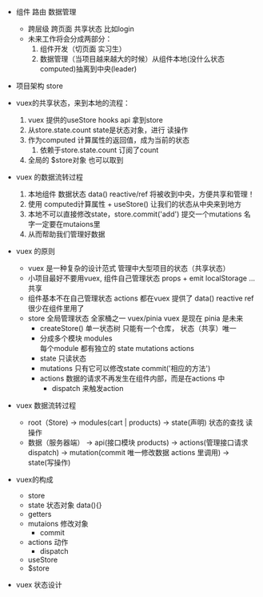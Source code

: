 - 组件 路由 数据管理  
     - 跨层级 跨页面 共享状态 比如login  
     - 未来工作将会分成两部分：
         1. 组件开发（切页面 实习生）
         2. 数据管理（当项目越来越大的时候）从组件本地(没什么状态 computed)抽离到中央(leader)

- 项目架构 store

- vuex的共享状态，来到本地的流程：
    1.  vuex 提供的useStore hooks api 拿到store
    2.  从store.state.count     state是状态对象，进行 读操作
    3.  作为computed 计算属性的返回值，成为当前的状态
         1. 依赖于store.state.count  订阅了count
    4. 全局的 $store对象  也可以取到 

- vuex 的数据流转过程
    1. 本地组件  数据状态 data() reactive/ref  将被收到中央，方便共享和管理！
    2. 使用 computed计算属性 + useStore()    让我们的状态从中央来到地方
    3. 本地不可以直接修改state，store.commit('add')  提交一个mutations 名字一定要在mutaions里
    4. 从而帮助我们管理好数据

- vuex 的原则
    - vuex 是一种复杂的设计范式 管理中大型项目的状态（共享状态）
    - 小项目最好不要用vuex, 组件自己管理状态 props + emit localStorage ... 共享
    - 组件基本不在自己管理状态
        actions 都在vuex 提供了
        data()  reactive ref 很少在组件里用了
    - store 全局管理状态
        全家桶之一 vuex/pinia   vuex 是现在  pinia 是未来
        - createStore()  单一状态树 只能有一个仓库， 状态（共享）唯一
        - 分成多个模块 modules  
            每个module 都有独立的 state  mutations actions
        - state 只读状态 
        - mutations  只有它可以修改state  commit('相应的方法')
        - actions  数据的请求不再发生在组件内部，而是在actions 中
            - dispatch  来触发action

- vuex 数据流转过程
    - root（Store)  ->  modules(cart | products) -> state(声明) 状态的查找  读操作
    - 数据（服务器端） ->  api(接口模块 products) ->  actions(管理接口请求 dispatch) -> mutation(commit 唯一修改数据 actions 里调用) -> state(写操作)

- vuex的构成
  - store
  - state   状态对象    data(){} 
  - getters 
  - mutaions    修改对象
      - commit
  - actions 动作
      - dispatch
  - useStore
  - $store

- vuex 状态设计